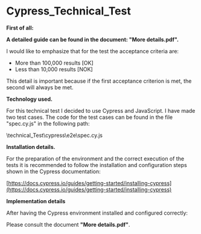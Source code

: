 # Cypress_Technical_Test

**First of all:**

**A detailed guide can be found in the document: "More details.pdf".**

I would like to emphasize that for the test the acceptance criteria are:

- More than 100,000 results [OK]
- Less than 10,000 results [NOK]

This detail is important because if the first acceptance criterion is met, the second will always be met.

**Technology used.**

For this technical test I decided to use Cypress and JavaScript. I have made two test cases. The code for the test cases can be found in the file "spec.cy.js" in the following path:

\technical\_Test\cypress\e2e\spec.cy.js

**Installation details.**

For the preparation of the environment and the correct execution of the tests it is recommended to follow the installation and configuration steps shown in the Cypress documentation:

[https://docs.cypress.io/guides/getting-started/installing-cypress](https://docs.cypress.io/guides/getting-started/installing-cypress)

**Implementation details**

After having the Cypress environment installed and configured correctly:

Please consult the document **"More details.pdf"**.
